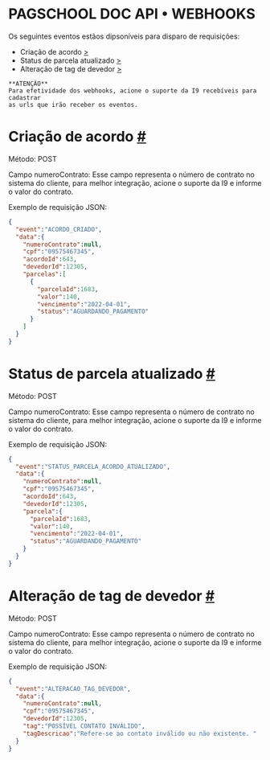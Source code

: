 # **PAGSCHOOL DOC API • WEBHOOKS**

Os seguintes eventos estãos dipsoníveis para disparo de requisições:


- Criação de acordo [>](./#criacao-acordo)
- Status de parcela atualizado [>](./#status-parcela-atualizado)
- Alteração de tag de devedor [>](./#alteracao-tag-devedor)


```
**ATENÇÃO**
Para efetividade dos webhooks, acione o suporte da I9 recebíveis para cadastrar 
as urls que irão receber os eventos.
```

# Criação de acordo [ # ](#criacao-acordo) 

Método: POST  

Campo numeroContrato: Esse campo representa o número de contrato no sistema do cliente, para melhor integração, acione o suporte da I9 e informe o valor do contrato.

Exemplo de requisição JSON:

```JSON
{
  "event":"ACORDO_CRIADO",
  "data":{
    "numeroContrato":null,
    "cpf":"09575467345",
    "acordoId":643,
    "devedorId":12305,
    "parcelas":[
      {
        "parcelaId":1683,
        "valor":140,
        "vencimento":"2022-04-01",
        "status":"AGUARDANDO_PAGAMENTO"
      }
    ]
  }
}
```


# Status de parcela atualizado [ # ](#status-parcela-atualizado) 

Método: POST  

Campo numeroContrato: Esse campo representa o número de contrato no sistema do cliente, para melhor integração, acione o suporte da I9 e informe o valor do contrato.

Exemplo de requisição JSON:

```JSON
{
  "event":"STATUS_PARCELA_ACORDO_ATUALIZADO",
  "data":{
    "numeroContrato":null,
    "cpf":"09575467345",
    "acordoId":643,
    "devedorId":12305,
    "parcela":{
      "parcelaId":1683,
      "valor":140,
      "vencimento":"2022-04-01",
      "status":"AGUARDANDO_PAGAMENTO"
    }
  }
}
```



# Alteração de tag de devedor [ # ](#alteracao-tag-devedor)

Método: POST  

Campo numeroContrato: Esse campo representa o número de contrato no sistema do cliente, para melhor integração, acione o suporte da I9 e informe o valor do contrato.


Exemplo de requisição JSON:

```JSON
{
  "event":"ALTERACAO_TAG_DEVEDOR",
  "data":{
    "numeroContrato":null,
    "cpf":"09575467345",
    "devedorId":12305,
    "tag":"POSSÍVEL CONTATO INVÁLIDO",
    "tagDescricao":"Refere-se ao contato inválido ou não existente. "
  }
}
```

